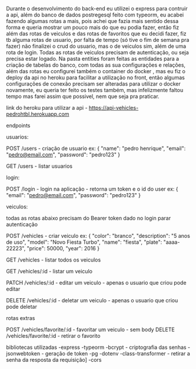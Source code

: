 Durante o desenvolvimento do back-end eu utilizei o  express para contruir a api, além do banco de dados postregesql feito com typeorm, eu acabei fazendo algumas rotas a mais, pois achei que fazia mais sentido dessa forma e queria mostrar um pouco mais do que eu podia fazer, então fiz além das rotas de veiculos e das rotas de favoritos que eu decidi fazer, fiz tb alguma rotas de usuario, por falta de tempo (só tive o fim de semana pra fazer) não finalizei o crud do usuario, mas o de veiculos sim, além de uma rota de login.
Todas as rotas de veiculos precisam de autenticação, ou seja precisa estar logado.
Na pasta entities foram feitas as entidades para a criação de tabelas do banco, com todas as sua configurações e relações, além das rotas eu configurei também o container do docker , mas eu fiz o deploy da api no heroku para facilitar a utilização no front, então algumas configurações de conexão precisam ser alteradas para utilizar o docker novamente, eu queria ter feito os testes também, mas infelizmente faltou tempo mas farei assim que possivel, nem que seja pra praticar.

link do heroku para utilizar a api - https://api-vehicles-pedrohtbl.herokuapp.com

endpoints

usuarios:

POST /users  - criação de usuario
ex: 
{
  "name": "pedro henrique",
  "email": "pedro@email.com",
  "password": "pedro123"
}

GET /users  - listar usuarios

login:

POST /login  - login na aplicação - retorna um token e o id do user
ex:
{
  "email": "pedro@email.com",
  "password": "pedro123"
}

veiculos:

todas as rotas abaixo precisam do Bearer token dado no login parar autenticação 

POST /vehicles - criar veiculo
ex:
{
	"color": "branco",
  "description": "5 anos de uso",
  "model": "Novo Fiesta Turbo",
  "name": "fiesta",
  "plate": "aaaa-22223",
  "price": 50000,
  "year": 2016
}

GET /vehicles - listar todos os veiculos

GET /vehicles/:id - listar um veiculo

PATCH /vehicles/:id -  editar um veiculo - apenas o usuario que criou pode editar

DELETE /vehicles/:id - deletar um veiculo - apenas o usuario que criou pode deletar

rotas extras  

POST /vehicles/favorite/:id - favoritar um veiculo - sem body
DELETE /vehicles/favorite/:id - retirar o favorito

bibliotecas utilizadas 
-express
-typeorm
-bcrypt - criptografia das senhas
-jsonwebtoken - geração de token
-pg 
-dotenv
-class-transformer - retirar a senha da resposta da requisição]
-cors

